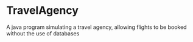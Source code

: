 # TravelAgency
A java program simulating a travel agency, allowing flights to be booked without the use of databases
